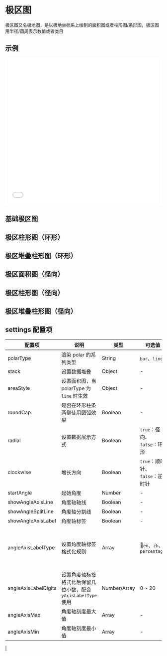 # 极区图

极区图又名极地图，是以极地坐标系上绘制的面积图或者柱形图/条形图，极区图用半径/圆周表示数值或者类目

## 示例

<iframe width="100%" height="470" src="//jsfiddle.net/vecharts/n8oxpfu6/embedded/result,html,js/?bodyColor=fff" allowfullscreen="allowfullscreen" frameborder="0"></iframe>


## 基础极区图

<vuep template="#basicPolar" :options="{ theme: 'vue', lineNumbers: false }"></vuep>

<script v-pre type="text/x-template" id="basicPolar">
<template>
  <ve-polar-chart :data="chartData" :settings="settings" />
</template>

<script>
  module.exports = {
    created () {
      this.chartData = {
        dimensions: {
          name: 'week',
          data: ['周一', '周二', '周三', '周四', '周五', '周六', '周日']
        },
        measures: [{
          name: '健身记录',
          data: [15, 30, 45, 60, 75, 90, 100]
        }]
      }
      this.settings = {
        polarType: 'bar'
      }
    }
  }
</script>

## 极区柱形图（环形）

<vuep template="#circlePolar" :options="{ theme: 'vue', lineNumbers: false }"></vuep>

<script v-pre type="text/x-template" id="circlePolar">
<template>
  <ve-polar-chart :data="chartData" :settings="settings" />
</template>

<script>
  module.exports = {
    created () {
      this.chartData = {
        dimensions: {
          name: 'product',
          data: ['拿铁', '摩卡', '意式', '美式']
        },
        measures: [
          {
            name: '2017',
            data: [43.2, 23.9, 87.7, 77.2]
          },
          {
            name: '2018',
            data: [33.9, 76.8, 65.1, 20.8]
          },
          {
            name: '2019',
            data: [90.7, 78.6, 28.7, 53.9]
          }
        ]
      }
      this.settings = {
        polarType: 'bar'
      }
    }
  }
</script>

## 极区堆叠柱形图（环形）

<vuep template="#circleStackPolar" :options="{ theme: 'vue', lineNumbers: false }"></vuep>

<script v-pre type="text/x-template" id="circleStackPolar">
<template>
  <ve-polar-chart :data="chartData" :settings="settings" />
</template>

<script>
  module.exports = {
    created () {
      this.chartData = {
        dimensions: {
          name: 'product',
          data: ['拿铁', '摩卡', '意式', '美式']
        },
        measures: [
          {
            name: '2017',
            data: [43.2, 23.9, 87.7, 77.2]
          },
          {
            name: '2018',
            data: [33.9, 76.8, 65.1, 20.8]
          },
          {
            name: '2019',
            data: [90.7, 78.6, 28.7, 53.9]
          }
        ]
      }
      this.settings = {
        polarType: 'bar',
        stack: {}
      }
    }
  }
</script>

## 极区面积图（径向）

<vuep template="#radialAreaPolar" :options="{ theme: 'vue', lineNumbers: false }"></vuep>

<script v-pre type="text/x-template" id="radialAreaPolar">
<template>
  <ve-polar-chart :data="chartData" :settings="settings" />
</template>

<script>
  module.exports = {
    created () {
      this.chartData = {
        dimensions: {
          name: 'product',
          data: ['拿铁', '摩卡', '意式', '美式']
        },
        measures: [
          {
            name: '2017',
            data: [43.2, 23.9, 87.7, 77.2]
          },
          {
            name: '2018',
            data: [33.9, 76.8, 65.1, 20.8]
          },
          {
            name: '2019',
            data: [90.7, 78.6, 28.7, 53.9]
          }
        ]
      }
      this.settings = {
        polarType: 'line',
        radial: true,
        areaStyle: {}
      }
    }
  }
</script>

## 极区柱形图（径向）

<vuep template="#radialBarPolar" :options="{ theme: 'vue', lineNumbers: false }"></vuep>

<script v-pre type="text/x-template" id="radialBarPolar">
<template>
  <ve-polar-chart :data="chartData" :settings="settings" />
</template>

<script>
  module.exports = {
    created () {
      this.chartData = {
        dimensions: {
          name: 'product',
          data: ['拿铁', '摩卡', '意式', '美式']
        },
        measures: [
          {
            name: '2017',
            data: [43.2, 23.9, 87.7, 77.2]
          },
          {
            name: '2018',
            data: [33.9, 76.8, 65.1, 20.8]
          },
          {
            name: '2019',
            data: [90.7, 78.6, 28.7, 53.9]
          }
        ]
      }
      this.settings = {
        polarType: 'bar',
        radial: true
      }
    }
  }
</script>

## 极区堆叠柱形图（径向）

<vuep template="#radialStackPolar" :options="{ theme: 'vue', lineNumbers: false }"></vuep>

<script v-pre type="text/x-template" id="radialStackPolar">
<template>
  <ve-polar-chart :data="chartData" :settings="settings" />
</template>

<script>
  module.exports = {
    created () {
      this.chartData = {
        dimensions: {
          name: 'product',
          data: ['拿铁', '摩卡', '意式', '美式']
        },
        measures: [
          {
            name: '2017',
            data: [43.2, 23.9, 87.7, 77.2]
          },
          {
            name: '2018',
            data: [33.9, 76.8, 65.1, 20.8]
          },
          {
            name: '2019',
            data: [90.7, 78.6, 28.7, 53.9]
          }
        ]
      }
      this.settings = {
        polarType: 'bar',
        radial: true,
        stack: {}
      }
    }
  }
</script>

## settings 配置项

| 配置项 | 说明 | 类型 | 可选值 | 用法 |
| --- | --- | --- | --- | --- |
| polarType | 渲染 polar 的系列类型 | String | `bar`、`line` | - |
| stack | 设置数据堆叠 | Object | - |  |
| areaStyle | 设置面积图，当 polarType 为 `line` 时生效 | Object | - |  |
| roundCap | 是否在环形柱条两侧使用圆弧效果 | Boolean | - | 默认：`false` |
| radial | 设置数据展示方式 | Boolean | `true`：径向、`false`：环形 | 默认：`false`，代表环形 |
| clockwise | 增长方向 | Boolean | `true`：顺时针、`false`：逆时针 | 默认：`true` |
| startAngle | 起始角度 | Number | - | 默认：`90` |
| showAngleAxisLine | 角度轴轴线 | Boolean | - | 默认：`true` |
| showAngleSplitLine | 角度轴分割线 | Boolean | - | 默认：`true` |
| showAngleAxisLabel | 角度轴标签 | Boolean | - | 默认：`true` |
| angleAxisLabelType | 设置角度轴标签格式化规则 | Array | `en`、`zh`、`percentage` | `en` 英文数字规则；`zh` 中文数字规则；`percentage` 百分比 |
| angleAxisLabelDigits | 设置角度轴标签格式化后保留几位小数，配合 `yAxisLabelType` 使用 | Number/Array | 0 ~ 20 | 默认值为 0 |
| angleAxisMax | 角度轴刻度最大值 | Array | - | 参见[文档](https://echarts.apache.org/zh/option.html#angleAxis.max) |
| angleAxisMin | 角度轴刻度最小值 | Array | - | 参见[文档](https://echarts.apache.org/zh/option.html#angleAxis.min) |
| 
